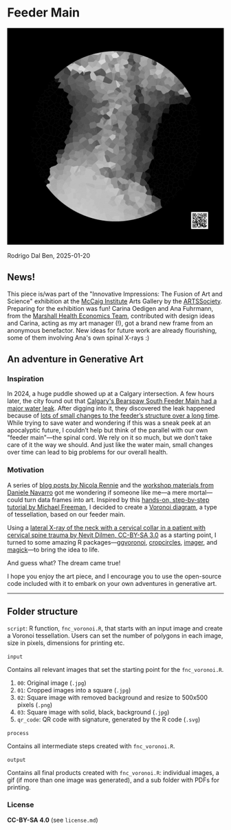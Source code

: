 # Feeder Main

![](./output/feeder_main.gif)

Rodrigo Dal Ben, 2025-01-20

## News! 

This piece is/was part of the "Innovative Impressions: The Fusion of Art and Science" exhibition at the [McCaig Institute](https://mccaig.ucalgary.ca/) Arts Gallery by the [ARTSSociety](https://artssocietyucalgary.ca/). 
Preparing for the exhibition was fun! Carina Oedigen and Ana Fuhrmann, from the [Marshall Health Economics Team](https://cumming.ucalgary.ca/research/health-economics/home#:~:text=Deborah%20Marshall%20and%20her%20team,patient%20engagement%20and%20patient%20centeredness.), 
contributed with design ideas and Carina, acting as my art manager (!), got a brand new frame from an anonymous benefactor.
New ideas for future work are already flourishing, some of them involving Ana's own spinal X-rays :)

## An adventure in Generative Art

### Inspiration
In 2024, a huge puddle showed up at a Calgary intersection. A few hours later, the city found out that [Calgary's Bearspaw South Feeder Main had a major water leak](https://globalnews.ca/news/10626802/calgary-feeder-main-break-ballpark-cost/). 
After digging into it, they discovered the leak happened because of [lots of small changes to the feeder’s structure over a long time](https://www.cbc.ca/news/canada/calgary/calgary-bearspaw-south-feeder-main-preliminary-findings-1.7385334#:~:text=Built%20in%201975%2C%20the%20feeder,the%20city's%20treated%20water%20supply.). 
While trying to save water and wondering if this was a sneak peek at an apocalyptic future, I couldn’t help but think of the parallel with our own "feeder main"—the spinal cord. 
We rely on it so much, but we don’t take care of it the way we should. And just like the water main, small changes over time can lead to big problems for our overall health.

### Motivation
A series of [blog posts by Nicola Rennie](https://nrennie.rbind.io/blog/getting-started-generative-art/) and the [workshop materials from Daniele Navarro](https://art-from-code.netlify.app/) got me wondering if someone like me—a mere mortal—could turn data frames into art. 
Inspired by this [hands-on, step-by-step tutorial by Michael Freeman](http://mfviz.com/r-image-art/), I decided to create a [Voronoi diagram](https://en.wikipedia.org/wiki/Voronoi_diagram), a type of tessellation, based on our feeder main.

Using a [lateral X-ray of the neck with a cervical collar in a patient with cervical spine trauma by Nevit Dilmen, CC-BY-SA 3.0](https://commons.wikimedia.org/wiki/File:Medical_X-Ray_imaging_RAH06_nevit.jpg) as a starting point, 
I turned to some amazing R packages—[ggvoronoi](https://github.com/garretrc/ggvoronoi), [cropcircles](https://github.com/doehm/cropcircles), [imager](https://asgr.github.io/imager/), and [magick](https://docs.ropensci.org/magick/articles/intro.html#read-and-write)—to bring the idea to life.

And guess what? The dream came true!  

I hope you enjoy the art piece, and I encourage you to use the open-source code included with it to embark on your own adventures in generative art.

***

## Folder structure

`script`: R function, `fnc_voronoi.R`, that starts with an input image and create a Voronoi tessellation. Users can set the number of polygons in each image, size in pixels, dimensions for printing etc.

`input` 

  Contains all relevant images that set the starting point for the `fnc_voronoi.R`. 

  1. `00`: Original image (`.jpg`)
  2. `01`: Cropped images into a square (`.jpg`)
  3. `02`: Square image with removed background and resize to 500x500 pixels (`.png`)
  4. `03`: Square image with solid, black, background (`.jpg`)
  5. `qr_code`: QR code with signature, generated by the R code (`.svg`)

`process`

  Contains all intermediate steps created with `fnc_voronoi.R`. 
  
`output`

  Contains all final products created with `fnc_voronoi.R`: individual images, a gif (if more than one image was generated), and a sub folder with PDFs for printing.


### License

**CC-BY-SA 4.0** (see `license.md`)
